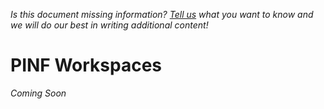 *Is this document missing information? [Tell us](http://groups.google.com/group/pinf-dev) what you want to know and we will do our best in writing additional content!*

PINF Workspaces
===============

*Coming Soon*
